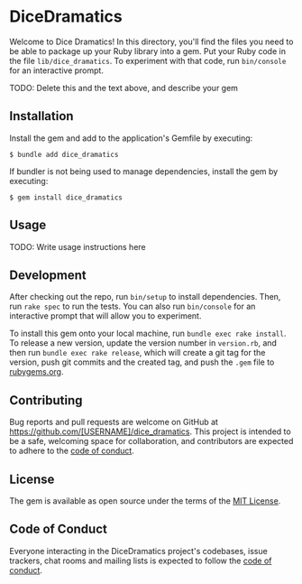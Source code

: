 # DiceDramatics

Welcome to Dice Dramatics! In this directory, you'll find the files you need to be able to package up your Ruby library into a gem. Put your Ruby code in the file `lib/dice_dramatics`. To experiment with that code, run `bin/console` for an interactive prompt.

TODO: Delete this and the text above, and describe your gem

## Installation

Install the gem and add to the application's Gemfile by executing:

    $ bundle add dice_dramatics

If bundler is not being used to manage dependencies, install the gem by executing:

    $ gem install dice_dramatics

## Usage

TODO: Write usage instructions here

## Development

After checking out the repo, run `bin/setup` to install dependencies. Then, run `rake spec` to run the tests. You can also run `bin/console` for an interactive prompt that will allow you to experiment.

To install this gem onto your local machine, run `bundle exec rake install`. To release a new version, update the version number in `version.rb`, and then run `bundle exec rake release`, which will create a git tag for the version, push git commits and the created tag, and push the `.gem` file to [rubygems.org](https://rubygems.org).

## Contributing

Bug reports and pull requests are welcome on GitHub at https://github.com/[USERNAME]/dice_dramatics. This project is intended to be a safe, welcoming space for collaboration, and contributors are expected to adhere to the [code of conduct](https://github.com/[USERNAME]/dice_dramatics/blob/master/CODE_OF_CONDUCT.md).

## License

The gem is available as open source under the terms of the [MIT License](https://opensource.org/licenses/MIT).

## Code of Conduct

Everyone interacting in the DiceDramatics project's codebases, issue trackers, chat rooms and mailing lists is expected to follow the [code of conduct](https://github.com/[USERNAME]/dice_dramatics/blob/master/CODE_OF_CONDUCT.md).
